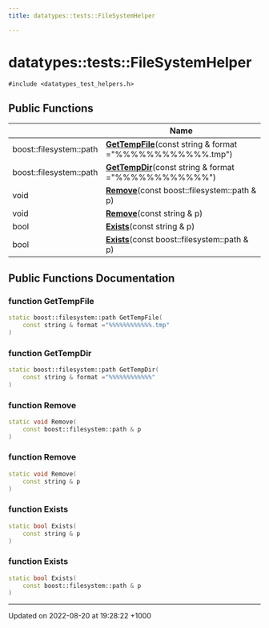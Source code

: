 ```yaml
---
title: datatypes::tests::FileSystemHelper

---
```


# datatypes::tests::FileSystemHelper






`#include <datatypes_test_helpers.h>`

## Public Functions

|                | Name           |
| -------------- | -------------- |
| boost::filesystem::path | **[GetTempFile](/uchronia-ts-doc/cpp/Classes/classdatatypes_1_1tests_1_1FileSystemHelper/#function-gettempfile)**(const string & format ="%%%%%%%%%%%%.tmp") |
| boost::filesystem::path | **[GetTempDir](/uchronia-ts-doc/cpp/Classes/classdatatypes_1_1tests_1_1FileSystemHelper/#function-gettempdir)**(const string & format ="%%%%%%%%%%%%") |
| void | **[Remove](/uchronia-ts-doc/cpp/Classes/classdatatypes_1_1tests_1_1FileSystemHelper/#function-remove)**(const boost::filesystem::path & p) |
| void | **[Remove](/uchronia-ts-doc/cpp/Classes/classdatatypes_1_1tests_1_1FileSystemHelper/#function-remove)**(const string & p) |
| bool | **[Exists](/uchronia-ts-doc/cpp/Classes/classdatatypes_1_1tests_1_1FileSystemHelper/#function-exists)**(const string & p) |
| bool | **[Exists](/uchronia-ts-doc/cpp/Classes/classdatatypes_1_1tests_1_1FileSystemHelper/#function-exists)**(const boost::filesystem::path & p) |

## Public Functions Documentation

### function GetTempFile

```cpp
static boost::filesystem::path GetTempFile(
    const string & format ="%%%%%%%%%%%%.tmp"
)
```


### function GetTempDir

```cpp
static boost::filesystem::path GetTempDir(
    const string & format ="%%%%%%%%%%%%"
)
```


### function Remove

```cpp
static void Remove(
    const boost::filesystem::path & p
)
```


### function Remove

```cpp
static void Remove(
    const string & p
)
```


### function Exists

```cpp
static bool Exists(
    const string & p
)
```


### function Exists

```cpp
static bool Exists(
    const boost::filesystem::path & p
)
```


-------------------------------

Updated on 2022-08-20 at 19:28:22 +1000